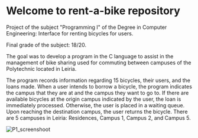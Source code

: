# Welcome to rent-a-bike repository

Project of the subject "Programming I" of the Degree in Computer Engineering: Interface for renting bicycles for users.

Final grade of the subject: 18/20.

The goal was to develop a program in the C language to assist in the management of bike sharing used for commuting between campuses of the Polytechnic located in Leiria. 

The program records information regarding 15 bicycles, their users, and the loans made. When a user intends to borrow a bicycle, the program indicates the campus that they are at and the campus they want to go to. If there are available bicycles at the origin campus indicated by the user, the loan is immediately processed. Otherwise, the user is placed in a waiting queue. Upon reaching the destination campus, the user returns the bicycle. There are 5 campuses in Leiria: Residences, Campus 1, Campus 2, and Campus 5.

![P1_screenshoot](https://user-images.githubusercontent.com/64530615/178125951-85c78786-102b-4305-8921-9cae73b37857.jpg)
